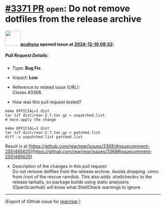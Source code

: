 [\#3371 PR](https://github.com/rear/rear/pull/3371) `open`: Do not remove dotfiles from the release archive
===========================================================================================================

#### <img src="https://avatars.githubusercontent.com/u/26300485?u=9105d243bc9f7ade463a3e52e8dd13fa67837158&v=4" width="50">[pcahyna](https://github.com/pcahyna) opened issue at [2024-12-19 08:32](https://github.com/rear/rear/pull/3371):

##### Pull Request Details:

-   Type: **Bug Fix**

-   Impact: **Low**

-   Reference to related issue (URL):  
    Closes \#3368.

-   How was this pull request tested?

<!-- -->

    make OFFICIAL=1 dist
    tar tzf dist/rear-2.7.tar.gz > unpatched.list
    # here apply the change

    make OFFICIAL=1 dist
    tar tzf dist/rear-2.7.tar.gz > patched.list
    diff -u unpatched.list patched.list

Result is at
[https://github.com/rear/rear/issues/3368\#issuecomment-2551465625](https://github.com/rear/rear/issues/3368#issuecomment-2551465625)

-   Description of the changes in this pull request:  
    Do not remove dotfiles from the release archive. Avoids dropping
    .vimrc from /root of the rescue ramdisk. This also adds
    .shellcheckrc to the release tarballs, so package builds using
    static analyzers (OpenScanHub) will know what ShellCheck warnings to
    ignore.

------------------------------------------------------------------------

\[Export of Github issue for
[rear/rear](https://github.com/rear/rear).\]
